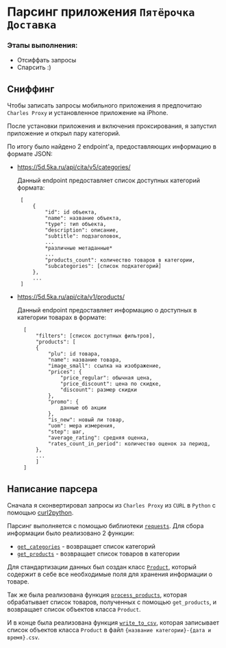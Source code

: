 # Парсинг приложения `Пятёрочка Доставка`

### Этапы выполнения:
* Отсиффать запросы
* Спарсить :)

## Сниффинг

Чтобы записать запросы мобильного приложения я предпочитаю `Charles Proxy` и уcтановленное приложение на iPhone.

После установки приложения и включения проксирования, я запустил приложение и открыл пару категорий.

По итогу было найдено 2 endpoint'a, предоставляющих информацию в формате JSON:

* https://5d.5ka.ru/api/cita/v5/categories/
   
   Данный endpoint предоставляет список доступных категорий формата:
   ```
    [
        {
            "id": id объекта,
            "name": название объекта,
            "type": тип объекта,
            "description": описание,
            "subtitle": подзаголовок,
            ...
            *различные метаданные*
            ...
            "products_count": количество товаров в категории,
            "subcategories": [список подкатегорий]
        },
        ...
    ]
   ```
* https://5d.5ka.ru/api/cita/v1/products/
  
  Данный endpoint предоставляет информацию о доступных в категории товарах в формате:
  ```
    [
        "filters": [список доступных фильтров],
        "products": [
        {
            "plu": id товара,
            "name": название товара,
            "image_small": ссылка на изображение,
            "prices": {
                "price_regular": обычная цена,
                "price_discount": цена по скидке,
                "discount": размер скидки
            },
            "promo": {
                данные об акции
            },
            "is_new": новый ли товар,
            "uom": мера измерения,
            "step": шаг,
            "average_rating": средняя оценка,
            "rates_count_in_period": количество оценок за период,
        },
        ...
        ]
    ]
  ```
## Написание парсера
Сначала я сконвертировал запросы из `Charles Proxy` из `CURL` в `Python` с помощью [curl2python](https://curlconverter.com).

Парсинг выполняется с помощью библиотеки [`requests`](https://pypi.org/project/requests/).
Для сбора информации было реализовано 2 функции:
* [`get_categories`](https://github.com/SherstennikovDaniil/liu-test-task/blob/main/main.py#LC70) - возвращает список категорий
* [`get_products`](https://github.com/SherstennikovDaniil/liu-test-task/blob/main/main.py#LC96) - возвращает список товаров в категории
  
Для стандартизации данных был создан класс [`Product`](https://github.com/SherstennikovDaniil/liu-test-task/blob/main/main.py#LC19), который содержит в себе все необходимые поля для хранения информации о товаре.

Так же была реализована функция [`process_products`](https://github.com/SherstennikovDaniil/liu-test-task/blob/main/main.py#LC50), которая обрабатывает список товаров, полученных с помощью `get_products`, и возвращает список объектов класса `Product`.

И в конце была реализована функция [`write_to_csv`](https://github.com/SherstennikovDaniil/liu-test-task/blob/main/main.py#LC31), которая записывает список объектов класса `Product` в файл `{название категории}-{дата и время}.csv`.